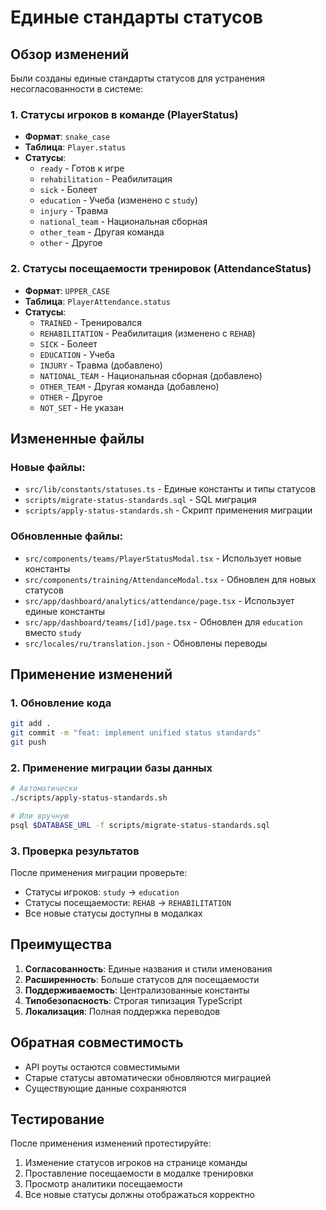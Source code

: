 # Единые стандарты статусов

## Обзор изменений

Были созданы единые стандарты статусов для устранения несогласованности в системе:

### 1. Статусы игроков в команде (PlayerStatus)
- **Формат**: `snake_case`
- **Таблица**: `Player.status`
- **Статусы**:
  - `ready` - Готов к игре
  - `rehabilitation` - Реабилитация
  - `sick` - Болеет
  - `education` - Учеба (изменено с `study`)
  - `injury` - Травма
  - `national_team` - Национальная сборная
  - `other_team` - Другая команда
  - `other` - Другое

### 2. Статусы посещаемости тренировок (AttendanceStatus)
- **Формат**: `UPPER_CASE`
- **Таблица**: `PlayerAttendance.status`
- **Статусы**:
  - `TRAINED` - Тренировался
  - `REHABILITATION` - Реабилитация (изменено с `REHAB`)
  - `SICK` - Болеет
  - `EDUCATION` - Учеба
  - `INJURY` - Травма (добавлено)
  - `NATIONAL_TEAM` - Национальная сборная (добавлено)
  - `OTHER_TEAM` - Другая команда (добавлено)
  - `OTHER` - Другое
  - `NOT_SET` - Не указан

## Измененные файлы

### Новые файлы:
- `src/lib/constants/statuses.ts` - Единые константы и типы статусов
- `scripts/migrate-status-standards.sql` - SQL миграция
- `scripts/apply-status-standards.sh` - Скрипт применения миграции

### Обновленные файлы:
- `src/components/teams/PlayerStatusModal.tsx` - Использует новые константы
- `src/components/training/AttendanceModal.tsx` - Обновлен для новых статусов
- `src/app/dashboard/analytics/attendance/page.tsx` - Использует единые константы
- `src/app/dashboard/teams/[id]/page.tsx` - Обновлен для `education` вместо `study`
- `src/locales/ru/translation.json` - Обновлены переводы

## Применение изменений

### 1. Обновление кода
```bash
git add .
git commit -m "feat: implement unified status standards"
git push
```

### 2. Применение миграции базы данных
```bash
# Автоматически
./scripts/apply-status-standards.sh

# Или вручную
psql $DATABASE_URL -f scripts/migrate-status-standards.sql
```

### 3. Проверка результатов
После применения миграции проверьте:
- Статусы игроков: `study` → `education`
- Статусы посещаемости: `REHAB` → `REHABILITATION`
- Все новые статусы доступны в модалках

## Преимущества

1. **Согласованность**: Единые названия и стили именования
2. **Расширенность**: Больше статусов для посещаемости
3. **Поддерживаемость**: Централизованные константы
4. **Типобезопасность**: Строгая типизация TypeScript
5. **Локализация**: Полная поддержка переводов

## Обратная совместимость

- API роуты остаются совместимыми
- Старые статусы автоматически обновляются миграцией
- Существующие данные сохраняются

## Тестирование

После применения изменений протестируйте:
1. Изменение статусов игроков на странице команды
2. Проставление посещаемости в модалке тренировки
3. Просмотр аналитики посещаемости
4. Все новые статусы должны отображаться корректно
